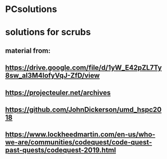 # PCsolutions
# solutions for scrubs
## material from:
## https://drive.google.com/file/d/1yW_E42pZL7Ty8sw_aI3M4lofyVqJ-ZfD/view
## https://projecteuler.net/archives
## https://github.com/JohnDickerson/umd_hspc2018
## https://www.lockheedmartin.com/en-us/who-we-are/communities/codequest/code-quest-past-quests/codequest-2019.html
